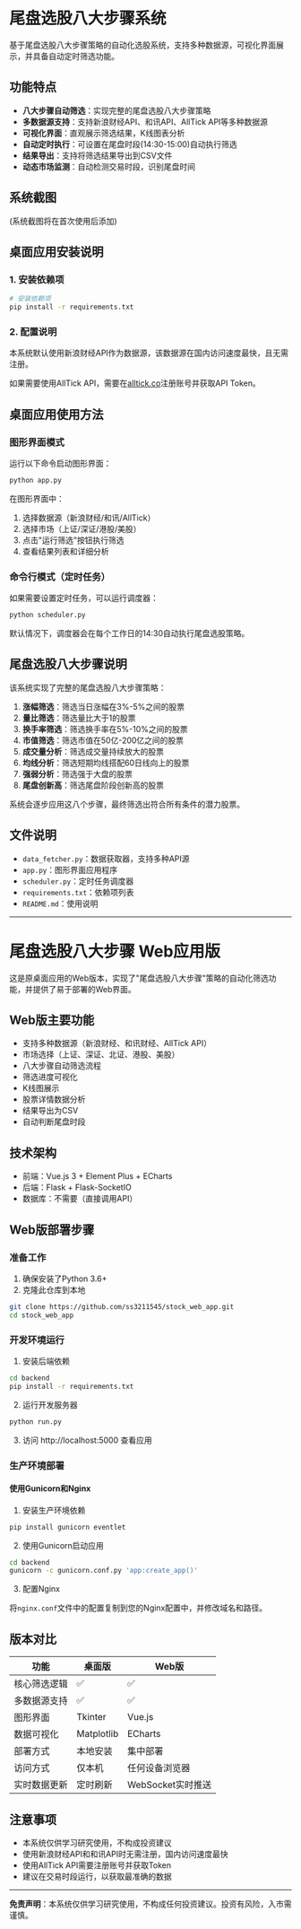 # 尾盘选股八大步骤系统

基于尾盘选股八大步骤策略的自动化选股系统，支持多种数据源，可视化界面展示，并具备自动定时筛选功能。

## 功能特点

- **八大步骤自动筛选**：实现完整的尾盘选股八大步骤策略
- **多数据源支持**：支持新浪财经API、和讯API、AllTick API等多种数据源
- **可视化界面**：直观展示筛选结果，K线图表分析
- **自动定时执行**：可设置在尾盘时段(14:30-15:00)自动执行筛选
- **结果导出**：支持将筛选结果导出到CSV文件
- **动态市场监测**：自动检测交易时段，识别尾盘时间

## 系统截图

(系统截图将在首次使用后添加)

## 桌面应用安装说明

### 1. 安装依赖项

```bash
# 安装依赖项
pip install -r requirements.txt
```

### 2. 配置说明

本系统默认使用新浪财经API作为数据源，该数据源在国内访问速度最快，且无需注册。

如果需要使用AllTick API，需要在[alltick.co](https://alltick.co)注册账号并获取API Token。

## 桌面应用使用方法

### 图形界面模式

运行以下命令启动图形界面：

```bash
python app.py
```

在图形界面中：
1. 选择数据源（新浪财经/和讯/AllTick）
2. 选择市场（上证/深证/港股/美股）
3. 点击"运行筛选"按钮执行筛选
4. 查看结果列表和详细分析

### 命令行模式（定时任务）

如果需要设置定时任务，可以运行调度器：

```bash
python scheduler.py
```

默认情况下，调度器会在每个工作日的14:30自动执行尾盘选股策略。

## 尾盘选股八大步骤说明

该系统实现了完整的尾盘选股八大步骤策略：

1. **涨幅筛选**：筛选当日涨幅在3%-5%之间的股票
2. **量比筛选**：筛选量比大于1的股票
3. **换手率筛选**：筛选换手率在5%-10%之间的股票
4. **市值筛选**：筛选市值在50亿-200亿之间的股票
5. **成交量分析**：筛选成交量持续放大的股票
6. **均线分析**：筛选短期均线搭配60日线向上的股票
7. **强弱分析**：筛选强于大盘的股票
8. **尾盘创新高**：筛选尾盘阶段创新高的股票

系统会逐步应用这八个步骤，最终筛选出符合所有条件的潜力股票。

## 文件说明

- `data_fetcher.py`：数据获取器，支持多种API源
- `app.py`：图形界面应用程序
- `scheduler.py`：定时任务调度器
- `requirements.txt`：依赖项列表
- `README.md`：使用说明

---

# 尾盘选股八大步骤 Web应用版

这是原桌面应用的Web版本，实现了"尾盘选股八大步骤"策略的自动化筛选功能，并提供了易于部署的Web界面。

## Web版主要功能

- 支持多种数据源（新浪财经、和讯财经、AllTick API）
- 市场选择（上证、深证、北证、港股、美股）
- 八大步骤自动筛选流程
- 筛选进度可视化
- K线图展示
- 股票详情数据分析
- 结果导出为CSV
- 自动判断尾盘时段

## 技术架构

- 前端：Vue.js 3 + Element Plus + ECharts
- 后端：Flask + Flask-SocketIO
- 数据库：不需要（直接调用API）

## Web版部署步骤

### 准备工作

1. 确保安装了Python 3.6+
2. 克隆此仓库到本地

```bash
git clone https://github.com/ss3211545/stock_web_app.git
cd stock_web_app
```

### 开发环境运行

1. 安装后端依赖

```bash
cd backend
pip install -r requirements.txt
```

2. 运行开发服务器

```bash
python run.py
```

3. 访问 http://localhost:5000 查看应用

### 生产环境部署

#### 使用Gunicorn和Nginx

1. 安装生产环境依赖

```bash
pip install gunicorn eventlet
```

2. 使用Gunicorn启动应用

```bash
cd backend
gunicorn -c gunicorn.conf.py 'app:create_app()'
```

3. 配置Nginx

将`nginx.conf`文件中的配置复制到您的Nginx配置中，并修改域名和路径。

## 版本对比

| 功能 | 桌面版 | Web版 |
|-----|-------|------|
| 核心筛选逻辑 | ✅ | ✅ |
| 多数据源支持 | ✅ | ✅ |
| 图形界面 | Tkinter | Vue.js |
| 数据可视化 | Matplotlib | ECharts |
| 部署方式 | 本地安装 | 集中部署 |
| 访问方式 | 仅本机 | 任何设备浏览器 |
| 实时数据更新 | 定时刷新 | WebSocket实时推送 |

## 注意事项

- 本系统仅供学习研究使用，不构成投资建议
- 使用新浪财经API和和讯API时无需注册，国内访问速度最快
- 使用AllTick API需要注册账号并获取Token
- 建议在交易时段运行，以获取最准确的数据

---

**免责声明**：本系统仅供学习研究使用，不构成任何投资建议。投资有风险，入市需谨慎。 